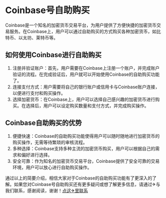 # Coinbase号自助购买

Coinbase是一个知名的加密货币交易平台，为用户提供了方便快捷的加密货币交易服务。在Coinbase上，用户可以通过自助购买的方式购买各种加密货币，如比特币、以太坊、莱特币等。

## 如何使用Coinbase进行自助购买

1. 注册并验证账户：首先，用户需要在Coinbase上注册一个账户，并完成账户验证的流程。在完成验证后，用户就可以开始使用Coinbase的自助购买功能了。
2. 连接支付方式：用户需要将自己的银行账户或信用卡与Coinbase账户连接，以便进行支付和购买操作。
3. 选择加密货币：在Coinbase上，用户可以选择自己感兴趣的加密货币进行购买。在选择后，用户可以设定购买数量和支付方式，并完成购买操作。

## Coinbase自助购买的优势

1. 便捷快速：Coinbase的自助购买功能使得用户可以随时随地进行加密货币的购买操作，无需等待繁琐的审核流程。
2. 多种选择：Coinbase支持多种主流的加密货币购买，用户可以根据自己的需求和偏好进行选择。
3. 安全可靠：作为知名的加密货币交易平台，Coinbase提供了安全可靠的交易环境，用户可以放心进行自助购买操作。

通过以上的简要介绍，相信大家对于Coinbase的自助购买功能有了更深入的了解。如果您对Coinbase号自助购买还有更多疑问或想了解更多信息，请通过✈与我们联系，感谢阅读，谢谢！[点这✈里联系](https://c.k02.cc)
